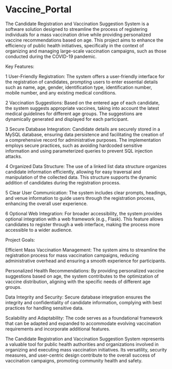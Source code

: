 # Vaccine_Portal

The Candidate Registration and Vaccination Suggestion System is a software solution designed to streamline the process of registering individuals for a mass vaccination drive while providing personalized vaccine recommendations based on age. This project aims to enhance the efficiency of public health initiatives, specifically in the context of organizing and managing large-scale vaccination campaigns, such as those conducted during the COVID-19 pandemic.

Key Features:

1 User-Friendly Registration:
The system offers a user-friendly interface for the registration of candidates, prompting users to enter essential details such as name, age, gender, identification type, identification number, mobile number, and any existing medical conditions.

2 Vaccination Suggestions:
Based on the entered age of each candidate, the system suggests appropriate vaccines, taking into account the latest medical guidelines for different age groups. The suggestions are dynamically generated and displayed for each participant.

3 Secure Database Integration:
Candidate details are securely stored in a MySQL database, ensuring data persistence and facilitating the creation of a comprehensive record for administrative purposes. The implementation employs secure practices, such as avoiding hardcoded sensitive information and using parameterized queries to prevent SQL injection attacks.

4 Organized Data Structure:
The use of a linked list data structure organizes candidate information efficiently, allowing for easy traversal and manipulation of the collected data. This structure supports the dynamic addition of candidates during the registration process.

5 Clear User Communication:
The system includes clear prompts, headings, and venue information to guide users through the registration process, enhancing the overall user experience.

6 Optional Web Integration:
For broader accessibility, the system provides optional integration with a web framework (e.g., Flask). This feature allows candidates to register through a web interface, making the process more accessible to a wider audience.



Project Goals:

Efficient Mass Vaccination Management: The system aims to streamline the registration process for mass vaccination campaigns, reducing administrative overhead and ensuring a smooth experience for participants.

Personalized Health Recommendations: By providing personalized vaccine suggestions based on age, the system contributes to the optimization of vaccine distribution, aligning with the specific needs of different age groups.

Data Integrity and Security: Secure database integration ensures the integrity and confidentiality of candidate information, complying with best practices for handling sensitive data.

Scalability and Adaptability: The code serves as a foundational framework that can be adapted and expanded to accommodate evolving vaccination requirements and incorporate additional features.

The Candidate Registration and Vaccination Suggestion System represents a valuable tool for public health authorities and organizations involved in organizing and executing mass vaccination initiatives. Its versatility, security measures, and user-centric design contribute to the overall success of vaccination campaigns, promoting community health and safety.







